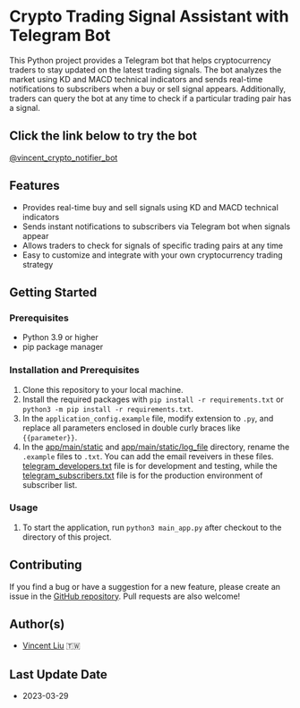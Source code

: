 # Crypto Trading Signal Assistant with Telegram Bot

This Python project provides a Telegram bot that helps cryptocurrency traders to stay updated on the latest trading signals. The bot analyzes the market using KD and MACD technical indicators and sends real-time notifications to subscribers when a buy or sell signal appears. Additionally, traders can query the bot at any time to check if a particular trading pair has a signal.

## Click the link below to try the bot
[@vincent_crypto_notifier_bot](https://t.me/vincent_crypto_notifier_bot)

## Features

- Provides real-time buy and sell signals using KD and MACD technical indicators
- Sends instant notifications to subscribers via Telegram bot when signals appear
- Allows traders to check for signals of specific trading pairs at any time
- Easy to customize and integrate with your own cryptocurrency trading strategy

## Getting Started

### Prerequisites

- Python 3.9 or higher
- pip package manager

### Installation and Prerequisites

1. Clone this repository to your local machine.
1. Install the required packages with `pip install -r requirements.txt` or `python3 -m pip install -r requirements.txt`.
1. In the `application_config.example` file, modify extension to `.py`, and replace all parameters enclosed in double curly braces like `{{parameter}}`.
1. In the [app/main/static](app/main/static) and [app/main/static/log_file](app/main/static/log_file) directory, rename the `.example` files to `.txt`. You can add the email reveivers in these files. [telegram_developers.txt](app/main/static/telegram_developers.example) file is for development and testing, while the [telegram_subscribers.txt](app/main/static/telegram_subscribers.example) file is for the production environment of subscriber list.

### Usage

1. To start the application, run `python3 main_app.py` after checkout to the directory of this project.

## Contributing

If you find a bug or have a suggestion for a new feature, please create an issue in the [GitHub repository](https://github.com/jerryliu208/Crypto-Trading-Signal-Notifier-with-Python/issues). Pull requests are also welcome!


## Author(s)
- [Vincent Liu](https://github.com/jerryliu208) 🇹🇼

## Last Update Date
- 2023-03-29
